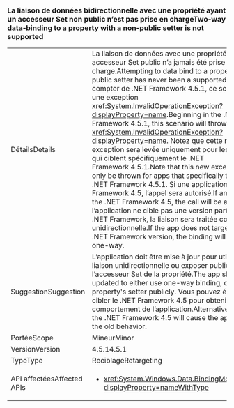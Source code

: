 ### <a name="two-way-data-binding-to-a-property-with-a-non-public-setter-is-not-supported"></a><span data-ttu-id="96552-101">La liaison de données bidirectionnelle avec une propriété ayant un accesseur Set non public n’est pas prise en charge</span><span class="sxs-lookup"><span data-stu-id="96552-101">Two-way data-binding to a property with a non-public setter is not supported</span></span>

|   |   |
|---|---|
|<span data-ttu-id="96552-102">Détails</span><span class="sxs-lookup"><span data-stu-id="96552-102">Details</span></span>|<span data-ttu-id="96552-103">La liaison de données avec une propriété sans accesseur Set public n’a jamais été prise en charge.</span><span class="sxs-lookup"><span data-stu-id="96552-103">Attempting to data bind to a property without a public setter has never been a supported scenario.</span></span> <span data-ttu-id="96552-104">À compter de .NET Framework 4.5.1, ce scénario lève une exception <xref:System.InvalidOperationException?displayProperty=name>.</span><span class="sxs-lookup"><span data-stu-id="96552-104">Beginning in the .NET Framework 4.5.1, this scenario will throw an <xref:System.InvalidOperationException?displayProperty=name>.</span></span> <span data-ttu-id="96552-105">Notez que cette nouvelle exception sera levée uniquement pour les applications qui ciblent spécifiquement le .NET Framework 4.5.1.</span><span class="sxs-lookup"><span data-stu-id="96552-105">Note that this new exception will only be thrown for apps that specifically target the .NET Framework 4.5.1.</span></span> <span data-ttu-id="96552-106">Si une application cible le .NET Framework 4.5, l’appel sera autorisé.</span><span class="sxs-lookup"><span data-stu-id="96552-106">If an app targets the .NET Framework 4.5, the call will be allowed.</span></span> <span data-ttu-id="96552-107">Si l’application ne cible pas une version particulière du .NET Framework, la liaison sera traitée comme étant unidirectionnelle.</span><span class="sxs-lookup"><span data-stu-id="96552-107">If the app does not target a particular .NET Framework version, the binding will be treated as one-way.</span></span>|
|<span data-ttu-id="96552-108">Suggestion</span><span class="sxs-lookup"><span data-stu-id="96552-108">Suggestion</span></span>|<span data-ttu-id="96552-109">L’application doit être mise à jour pour utiliser une liaison unidirectionnelle ou exposer publiquement l’accesseur Set de la propriété.</span><span class="sxs-lookup"><span data-stu-id="96552-109">The app should be updated to either use one-way binding, or expose the property's setter publicly.</span></span> <span data-ttu-id="96552-110">Vous pouvez également cibler le .NET Framework 4.5 pour obtenir l’ancien comportement de l’application.</span><span class="sxs-lookup"><span data-stu-id="96552-110">Alternatively, targeting the .NET Framework 4.5 will cause the app to exhibit the old behavior.</span></span>|
|<span data-ttu-id="96552-111">Portée</span><span class="sxs-lookup"><span data-stu-id="96552-111">Scope</span></span>|<span data-ttu-id="96552-112">Mineur</span><span class="sxs-lookup"><span data-stu-id="96552-112">Minor</span></span>|
|<span data-ttu-id="96552-113">Version</span><span class="sxs-lookup"><span data-stu-id="96552-113">Version</span></span>|<span data-ttu-id="96552-114">4.5.1</span><span class="sxs-lookup"><span data-stu-id="96552-114">4.5.1</span></span>|
|<span data-ttu-id="96552-115">Type</span><span class="sxs-lookup"><span data-stu-id="96552-115">Type</span></span>|<span data-ttu-id="96552-116">Reciblage</span><span class="sxs-lookup"><span data-stu-id="96552-116">Retargeting</span></span>|
|<span data-ttu-id="96552-117">API affectées</span><span class="sxs-lookup"><span data-stu-id="96552-117">Affected APIs</span></span>|<ul><li><xref:System.Windows.Data.BindingMode.TwoWay?displayProperty=nameWithType></li></ul>|

